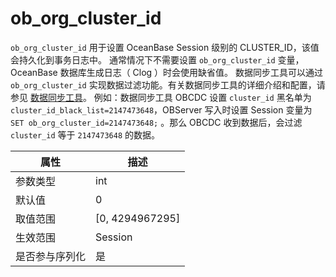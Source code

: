 ob_org_cluster_id 
======================================

`ob_org_cluster_id` 用于设置 OceanBase Session 级别的 CLUSTER_ID，该值会持久化到事务日志中。
通常情况下不需要设置 `ob_org_cluster_id` 变量，OceanBase 数据库生成日志（ Clog ）时会使用缺省值。
数据同步工具可以通过 `ob_org_cluster_id` 实现数据过滤功能。有关数据同步工具的详细介绍和配置，请参见 [数据同步工具](../../../18.supporting-tools/4.cdc/1.overview-of-cdc.md)。
例如：数据同步工具 OBCDC 设置 `cluster_id` 黑名单为`cluster_id_black_list=2147473648`，OBServer 写入时设置 Session 变量为 `SET ob_org_cluster_id=2147473648;` 。那么 OBCDC 收到数据后，会过滤 `cluster_id` 等于 `2147473648` 的数据。


| **属性**  |      **描述**       |
|---------|-------------------|
| 参数类型    | int               |
| 默认值     | 0                 |
| 取值范围    | \[0, 4294967295\] |
| 生效范围    | Session           |
| 是否参与序列化 | 是                 |



